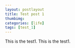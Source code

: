 ```yaml
---
layout: postlayout
title: Test post 1
thumbimg: 
categories: [life]
tags: [test_1]
---
```


This is the test1.
This is the test1.